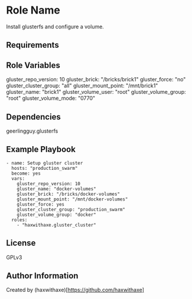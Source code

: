 Role Name
=========

Install glusterfs and configure a volume.

Requirements
------------


Role Variables
--------------

gluster_repo_version: 10
gluster_brick: "/bricks/brick1"
gluster_force: "no"
gluster_cluster_group: "all"
gluster_mount_point: "/mnt/brick1"
gluster_name: "brick1"
gluster_volume_user: "root"
gluster_volume_group: "root"
gluster_volume_mode: "0770"

Dependencies
------------

geerlingguy.glusterfs

Example Playbook
----------------

```
- name: Setup gluster cluster
  hosts: "production_swarm"
  become: yes
  vars:
    gluster_repo_version: 10
    gluster_name: "docker-volumes"
    gluster_brick: "/bricks/docker-volumes"
    gluster_mount_point: "/mnt/docker-volumes"
    gluster_force: yes
    gluster_cluster_group: "production_swarm"
    gluster_volume_group: "docker"
  roles:
    - "haxwithaxe.gluster_cluster"
```

License
-------

GPLv3

Author Information
------------------

Created by (haxwithaxe)[https://github.com/haxwithaxe]
